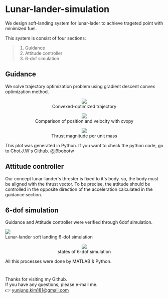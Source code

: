 # Lunar-lander-simulation

We design soft-landing system for lunar-lader to achieve trageted point with minimized fuel.

This system is consist of four sections:

>1. Guidance
>2. Attitude controller
>3. 6-dof simulation

## Guidance
We solve trajectory optimization problem using gradient descent convex optimization method.

<p align="center">
  <img src="https://user-images.githubusercontent.com/52774019/176707984-337374f8-72ea-47f7-8311-5c2f4c63dfef.png" /><br>
  Convexed-optimized trajectory<br></p> 
<p align="center">
  <img src="https://user-images.githubusercontent.com/52774019/176713087-6f43fd3c-372d-4d3a-a4a8-dd3d009c8416.png" /><br>
  Comparison of position and velocity with cvxpy<br></p> 
<p align="center">  
  <img src="https://user-images.githubusercontent.com/52774019/176713255-9b1cc19d-c9fe-4a32-830b-cdd55427347f.png" /><br>
  Thrust magnitude per unit mass<br></p> 

This plot was generated in Python. If you want to check the python code, go to Choi.J.W's Github. @j9bobotw 

## Attitude controller
Our concept lunar-lander's threster is fixed to it's body. so, the body must be aligned with the thrust vector.
To be precise, the attitude should be controlled in the opposite direction of the acceleration calculated in the guidance section.

## 6-dof simulation
Guidance and Attitude controller were verified through 6dof simulation.

  <img src="https://user-images.githubusercontent.com/52774019/176716171-0bf138fe-0171-4213-9ce8-ce0e8e74b055.png" /><br>
  Lunar-lander soft landing 6-dof simulation<br></p> 
<p align="center">
  <img src="https://user-images.githubusercontent.com/52774019/176716297-656b8fd0-d3c2-4c6c-a9d3-a30d90b566b6.png" /><br>
  states of 6-dof simulation<br></p> 

All this processes were done by MATLAB & Python.

#
Thanks for visiting my Github.<br>
If you have any questions, please e-mail me.  
:point_right: yunjung.kim181@gmail.com
